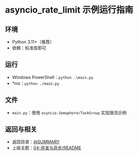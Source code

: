 # asyncio_rate_limit 示例运行指南

## 环境

- Python 3.11+（推荐）
- 依赖：标准库即可

## 运行

- Windows PowerShell：`python .\main.py`
- *nix：`python ./main.py`

## 文件

- `main.py`：使用 `asyncio.Semaphore/TaskGroup` 实现限流示例

## 返回与相关

- 返回目录：[@SUMMARY](../../../SUMMARY.md)
- 上级主题：[04-并发与异步/README](../../README.md)
